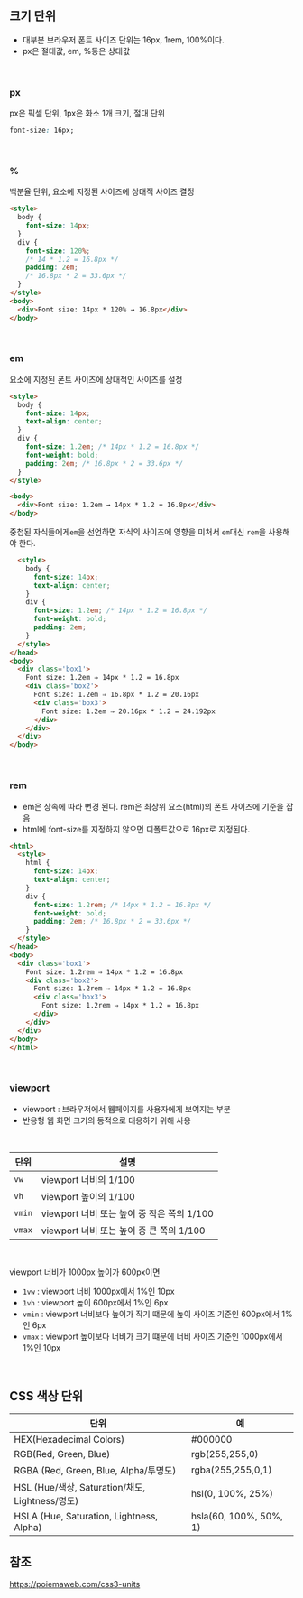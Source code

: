 ## 크기 단위

- 대부분 브라우저 폰트 사이즈 단위는 16px, 1rem, 100%이다.
- px은 절대값, em, %등은 상대값

<br />

### px

px은 픽셀 단위, 1px은 화소 1개 크기, 절대 단위

```css
font-size: 16px;
```

<br />

### %

백분율 단위, 요소에 지정된 사이즈에 상대적 사이즈 결정

```html
<style>
  body {
    font-size: 14px;
  }
  div {
    font-size: 120%;
    /* 14 * 1.2 = 16.8px */
    padding: 2em;
    /* 16.8px * 2 = 33.6px */
  }
</style>
<body>
  <div>Font size: 14px * 120% → 16.8px</div>
</body>
```

<br />

### em

요소에 지정된 폰트 사이즈에 상대적인 사이즈를 설정

```html
<style>
  body {
    font-size: 14px;
    text-align: center;
  }
  div {
    font-size: 1.2em; /* 14px * 1.2 = 16.8px */
    font-weight: bold;
    padding: 2em; /* 16.8px * 2 = 33.6px */
  }
</style>

<body>
  <div>Font size: 1.2em → 14px * 1.2 = 16.8px</div>
</body>
```

중첩된 자식들에게`em`을 선언하면 자식의 사이즈에 영향을 미처서 `em`대신 `rem`을 사용해야 한다.

```html
  <style>
    body {
      font-size: 14px;
      text-align: center;
    }
    div {
      font-size: 1.2em; /* 14px * 1.2 = 16.8px */
      font-weight: bold;
      padding: 2em;
    }
  </style>
</head>
<body>
  <div class='box1'>
    Font size: 1.2em ⇒ 14px * 1.2 = 16.8px
    <div class='box2'>
      Font size: 1.2em ⇒ 16.8px * 1.2 = 20.16px
      <div class='box3'>
        Font size: 1.2em ⇒ 20.16px * 1.2 = 24.192px
      </div>
    </div>
  </div>
</body>
```

<br />

### rem

- em은 상속에 따라 변경 된다. rem은 최상위 요소(html)의 폰트 사이즈에 기준을 잡음
- html에 font-size를 지정하지 않으면 디폴트값으로 16px로 지정된다.

```html
<html>
  <style>
    html {
      font-size: 14px;
      text-align: center;
    }
    div {
      font-size: 1.2rem; /* 14px * 1.2 = 16.8px */
      font-weight: bold;
      padding: 2em; /* 16.8px * 2 = 33.6px */
    }
  </style>
</head>
<body>
  <div class='box1'>
    Font size: 1.2rem ⇒ 14px * 1.2 = 16.8px
    <div class='box2'>
      Font size: 1.2rem ⇒ 14px * 1.2 = 16.8px
      <div class='box3'>
        Font size: 1.2rem ⇒ 14px * 1.2 = 16.8px
      </div>
    </div>
  </div>
</body>
</html>
```

<br />

### viewport

- viewport : 브라우저에서 웹페이지를 사용자에게 보여지는 부분
- 반응형 웹 화면 크기의 동적으로 대응하기 위해 사용

<br />

| 단위   | 설명                                       |
| ------ | ------------------------------------------ |
| `vw`   | viewport 너비의 1/100                      |
| `vh`   | viewport 높이의 1/100                      |
| `vmin` | viewport 너비 또는 높이 중 작은 쪽의 1/100 |
| `vmax` | viewport 너비 또는 높이 중 큰 쪽의 1/100   |

<br />

viewport 너비가 1000px 높이가 600px이면

- `1vw` : viewport 너비 1000px에서 1%인 10px
- `1vh` : viewport 높이 600px에서 1%인 6px
- `vmin` : viewport 너비보다 높이가 작기 떄문에 높이 사이즈 기준인 600px에서 1%인 6px
- `vmax` : viewport 높이보다 너비가 크기 떄문에 너비 사이즈 기준인 1000px에서 1%인 10px

<br />

## CSS 색상 단위

| 단위                                            | 예                     |
| ----------------------------------------------- | ---------------------- |
| HEX(Hexadecimal Colors)                         | #000000                |
| RGB(Red, Green, Blue)                           | rgb(255,255,0)         |
| RGBA (Red, Green, Blue, Alpha/투명도)           | rgba(255,255,0,1)      |
| HSL (Hue/색상, Saturation/채도, Lightness/명도) | hsl(0, 100%, 25%)      |
| HSLA (Hue, Saturation, Lightness, Alpha)        | hsla(60, 100%, 50%, 1) |

## 참조

https://poiemaweb.com/css3-units
